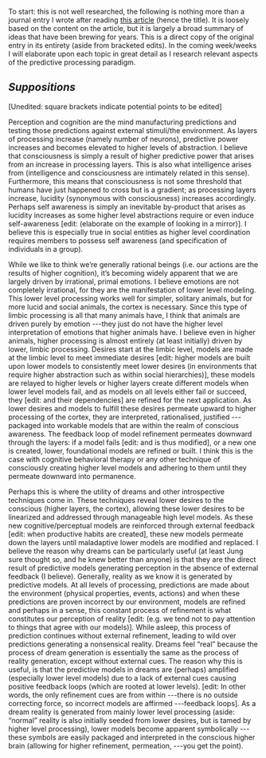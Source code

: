 To start: this is not well researched, the following is nothing more than a journal entry I wrote after reading [this article](https://www.quantamagazine.org/to-make-sense-of-the-present-brains-may-predict-the-future-20180710/) (hence the title).  It is loosely based on the content on the article, but it is largely a broad summary of ideas that have been brewing for years.  This is a direct copy of the original entry in its entirety (aside from bracketed edits).  In the coming week/weeks I will elaborate upon each topic in great detail as I research relevant aspects of the predictive processing paradigm.


## *Suppositions*
[Unedited: square brackets indicate potential points to be edited]

Perception and cognition are the mind manufacturing predictions and testing those predictions against external stimuli/the environment.  As layers of processing increase (namely number of neurons), predictive power increases and becomes elevated to higher levels of abstraction.  I believe that consciousness is simply a result of higher predictive power that arises from an increase in processing layers.  This is also what intelligence arises from (intelligence and consciousness are intimately related in this sense).  Furthermore, this means that consciousness is not some threshold that humans have just happened to cross but is a  gradient; as processing layers increase, lucidity (synonymous with consciousness) increases accordingly.  Perhaps self awareness is simply an inevitable by-product that arises as lucidity increases as some higher level abstractions require or even induce self-awareness [edit: (elaborate on the example of looking in a mirror)].  I believe this is especially true in social entities as higher level coordination requires members to possess self awareness (and specification of individuals in a group).
 
While we like to think we’re generally rational beings (i.e. our actions are the results of higher cognition), it’s becoming widely apparent that we are largely driven by irrational, primal emotions.  I believe emotions are not completely irrational, for they are the manifestation of lower level modeling.  This lower level processing works well for simpler, solitary animals, but for more lucid and social animals, the cortex is necessary.  Since this type of limbic processing is all that many animals have, I think that animals are driven purely by emotion ---they just do not have the higher level interpretation of emotions that higher animals have.  I believe even in higher animals, higher processing is almost entirely (at least initially) driven by lower, limbic processing.  Desires start at the limbic level, models are made at the limbic level to meet immediate desires [edit: higher models are built upon lower models to consistently meet lower desires (in environments that require higher abstraction such as within social hierarchies)], these models are relayed to higher levels or higher layers create different models when lower level models fail, and as models on all levels either fail or succeed, they [edit: and their dependencies] are refined for the next application.  As lower desires and models to fulfill these desires permeate upward to higher processing of the cortex, they are interpreted, rationalised, justified ---packaged into workable models that are within the realm of conscious awareness.  The feedback loop of model refinement permeates downward through the layers: if a model fails [edit: and is thus modified], or a new one is created, lower, foundational models are refined or built.  I think this is the case with cognitive behavioral therapy or any other technique of consciously creating higher level models and adhering to them until they permeate downward into permanence.

Perhaps this is where the utility of dreams and other introspective techniques come in.  These techniques reveal lower desires to the conscious (higher layers, the cortex), allowing these lower desires to be linearized and addressed through manageable high level models.  As these new cognitive/perceptual models are reinforced through external feedback [edit: when productive habits are created], these new models permeate down the layers until maladaptive lower models are modified and replaced.  I believe the reason why dreams can be particularly useful (at least Jung sure thought so, and he knew better than anyone) is that they are the direct result of predictive models generating perception in the absence of external feedback (I believe).  Generally, reality as we know it is generated by predictive models.  At all levels of processing, predictions are made about the environment (physical properties, events, actions) and when these predictions are proven incorrect by our environment, models are refined and perhaps in a sense, this constant process of refinement is what constitutes our perception of reality [edit: (e.g. we tend not to pay attention to things that agree with our models)].  While asleep, this process of prediction continues without external refinement, leading to wild over predictions generating a nonsensical reality.  Dreams feel “real” because the process of dream generation is essentially the same as the process of reality generation, except without external cues.  The reason why this is useful, is that the predictive models in dreams are (perhaps) amplified (especially lower level models) due to a lack of external cues causing positive feedback loops (which are rooted at lower levels). [edit: In other words, the only refinement cues are from within ---there is no outside correcting force, so incorrect models are affirmed ---feedback loops].  As a dream reality is generated from mainly lower level processing (aside: “normal” reality is also initially seeded from lower desires, but is tamed by higher level processing), lower models become apparent symbolically ---these symbols are easily packaged and interpreted in the conscious higher brain (allowing for higher refinement, permeation, ---you get the point).
